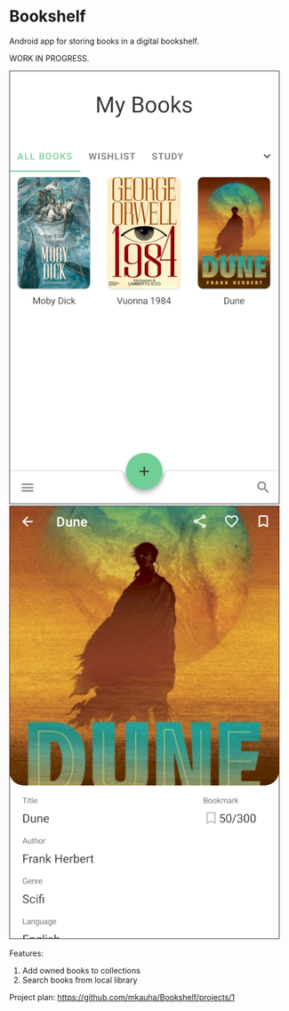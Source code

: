 # Bookshelf
Android app for storing books in a digital bookshelf. 

WORK IN PROGRESS.

![](https://raw.githubusercontent.com/mkauha/Bookshelf/master/images/mybooks-1.png)
![](https://raw.githubusercontent.com/mkauha/Bookshelf/master/images/details-1.png)

Features:
1. Add owned books to collections
2. Search books from local library

Project plan: https://github.com/mkauha/Bookshelf/projects/1
